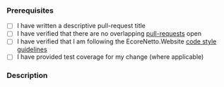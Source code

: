 ### Prerequisites

- [ ] I have written a descriptive pull-request title
- [ ] I have verified that there are no overlapping [pull-requests](https://github.com/STARIONGROUP/EcoreNetto.Website/pulls) open
- [ ] I have verified that I am following the EcoreNetto.Website [code style guidelines](https://raw.githubusercontent.com/STARIONGROUP/EcoreNetto.Website/master/.github/CONTRIBUTING.md)
- [ ] I have provided test coverage for my change (where applicable)

### Description
<!-- A description of the changes proposed in the pull-request -->

<!-- Thanks for contributing to EcoreNetto.Website! -->

